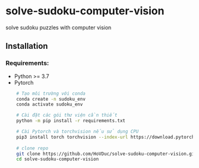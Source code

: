 # solve-sudoku-computer-vision
solve sudoku puzzles with computer vision

## Installation

### Requirements:
- Python >= 3.7
- Pytorch 

```bash
    # Tạo môi trường với conda
    conda create -n sudoku_env
    conda activate sudoku_env

    # Cài đặt các gói thư viện cần thiết
    python -m pip install -r requirements.txt

    # Cài Pytorch và torchvision nếu sử dụng CPU
    pip3 install torch torchvision --index-url https://download.pytorch.org/whl/cpu
    
    # clone repo
    git clone https://github.com/HoVDuc/solve-sudoku-computer-vision.git
    cd solve-sudoku-computer-vision
```
